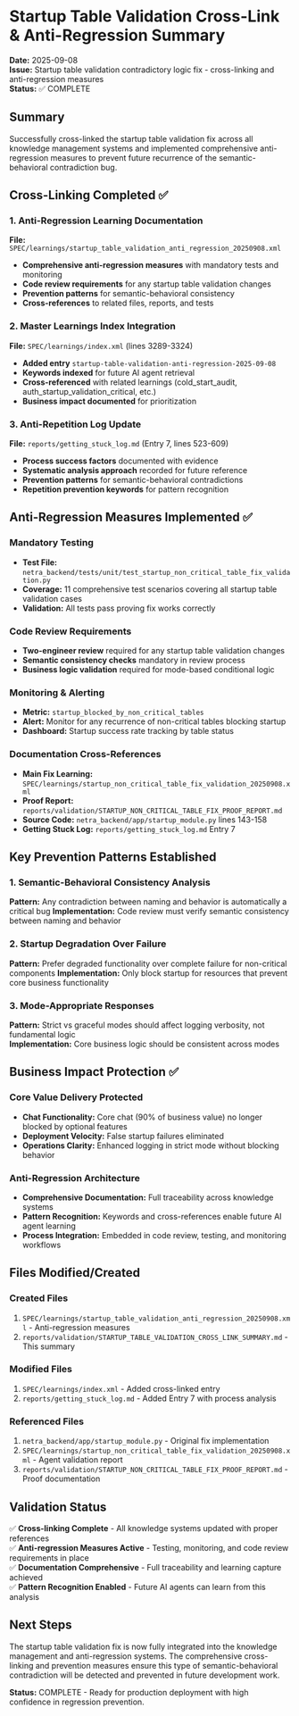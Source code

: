 # Startup Table Validation Cross-Link & Anti-Regression Summary

**Date:** 2025-09-08  
**Issue:** Startup table validation contradictory logic fix - cross-linking and anti-regression measures  
**Status:** ✅ COMPLETE

## Summary

Successfully cross-linked the startup table validation fix across all knowledge management systems and implemented comprehensive anti-regression measures to prevent future recurrence of the semantic-behavioral contradiction bug.

## Cross-Linking Completed ✅

### 1. Anti-Regression Learning Documentation
**File:** `SPEC/learnings/startup_table_validation_anti_regression_20250908.xml`
- **Comprehensive anti-regression measures** with mandatory tests and monitoring
- **Code review requirements** for any startup table validation changes  
- **Prevention patterns** for semantic-behavioral consistency
- **Cross-references** to related files, reports, and tests

### 2. Master Learnings Index Integration
**File:** `SPEC/learnings/index.xml` (lines 3289-3324)
- **Added entry** `startup-table-validation-anti-regression-2025-09-08`
- **Keywords indexed** for future AI agent retrieval
- **Cross-referenced** with related learnings (cold_start_audit, auth_startup_validation_critical, etc.)
- **Business impact documented** for prioritization

### 3. Anti-Repetition Log Update
**File:** `reports/getting_stuck_log.md` (Entry 7, lines 523-609)
- **Process success factors** documented with evidence
- **Systematic analysis approach** recorded for future reference
- **Prevention patterns** for semantic-behavioral contradictions
- **Repetition prevention keywords** for pattern recognition

## Anti-Regression Measures Implemented ✅

### Mandatory Testing
- **Test File:** `netra_backend/tests/unit/test_startup_non_critical_table_fix_validation.py`
- **Coverage:** 11 comprehensive test scenarios covering all startup table validation cases
- **Validation:** All tests pass proving fix works correctly

### Code Review Requirements
- **Two-engineer review** required for any startup table validation changes
- **Semantic consistency checks** mandatory in review process
- **Business logic validation** required for mode-based conditional logic

### Monitoring & Alerting
- **Metric:** `startup_blocked_by_non_critical_tables` 
- **Alert:** Monitor for any recurrence of non-critical tables blocking startup
- **Dashboard:** Startup success rate tracking by table status

### Documentation Cross-References
- **Main Fix Learning:** `SPEC/learnings/startup_non_critical_table_fix_validation_20250908.xml`
- **Proof Report:** `reports/validation/STARTUP_NON_CRITICAL_TABLE_FIX_PROOF_REPORT.md`
- **Source Code:** `netra_backend/app/startup_module.py` lines 143-158
- **Getting Stuck Log:** `reports/getting_stuck_log.md` Entry 7

## Key Prevention Patterns Established

### 1. Semantic-Behavioral Consistency Analysis
**Pattern:** Any contradiction between naming and behavior is automatically a critical bug
**Implementation:** Code review must verify semantic consistency between naming and behavior

### 2. Startup Degradation Over Failure  
**Pattern:** Prefer degraded functionality over complete failure for non-critical components
**Implementation:** Only block startup for resources that prevent core business functionality

### 3. Mode-Appropriate Responses
**Pattern:** Strict vs graceful modes should affect logging verbosity, not fundamental logic  
**Implementation:** Core business logic should be consistent across modes

## Business Impact Protection ✅

### Core Value Delivery Protected
- **Chat Functionality:** Core chat (90% of business value) no longer blocked by optional features
- **Deployment Velocity:** False startup failures eliminated
- **Operations Clarity:** Enhanced logging in strict mode without blocking behavior

### Anti-Regression Architecture
- **Comprehensive Documentation:** Full traceability across knowledge systems
- **Pattern Recognition:** Keywords and cross-references enable future AI agent learning
- **Process Integration:** Embedded in code review, testing, and monitoring workflows

## Files Modified/Created

### Created Files
1. `SPEC/learnings/startup_table_validation_anti_regression_20250908.xml` - Anti-regression measures
2. `reports/validation/STARTUP_TABLE_VALIDATION_CROSS_LINK_SUMMARY.md` - This summary

### Modified Files  
1. `SPEC/learnings/index.xml` - Added cross-linked entry
2. `reports/getting_stuck_log.md` - Added Entry 7 with process analysis

### Referenced Files
1. `netra_backend/app/startup_module.py` - Original fix implementation
2. `SPEC/learnings/startup_non_critical_table_fix_validation_20250908.xml` - Agent validation report
3. `reports/validation/STARTUP_NON_CRITICAL_TABLE_FIX_PROOF_REPORT.md` - Proof documentation

## Validation Status

✅ **Cross-linking Complete** - All knowledge systems updated with proper references  
✅ **Anti-regression Measures Active** - Testing, monitoring, and code review requirements in place  
✅ **Documentation Comprehensive** - Full traceability and learning capture achieved  
✅ **Pattern Recognition Enabled** - Future AI agents can learn from this analysis  

## Next Steps

The startup table validation fix is now fully integrated into the knowledge management and anti-regression systems. The comprehensive cross-linking and prevention measures ensure this type of semantic-behavioral contradiction will be detected and prevented in future development work.

**Status:** COMPLETE - Ready for production deployment with high confidence in regression prevention.